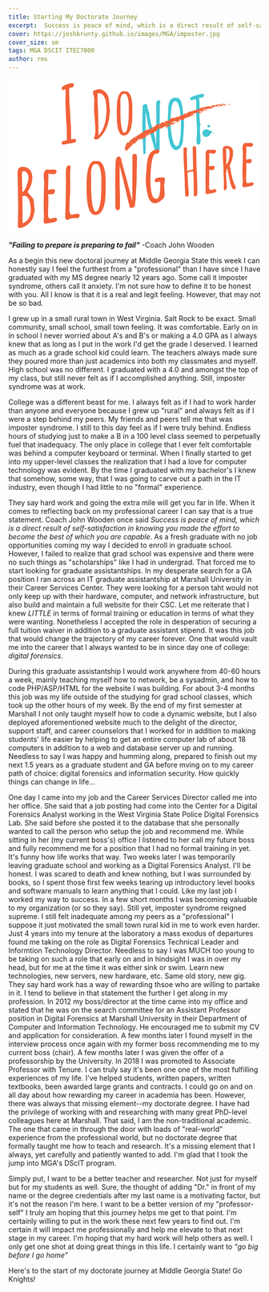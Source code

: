 ```yaml
---
title: Starting My Doctorate Journey
excerpt:  Success is peace of mind, which is a direct result of self-satisfaction in knowing you made the effort to become the best of which you are capable. Here's to the beginning of my Doctorate of Science in IT journey
cover: https://joshbrunty.github.io/images/MGA/imposter.jpg
cover_size: sm
tags: MGA DSCIT ITEC7000
author: rms
---
```


![Image](/images/MGA/imposter.png)

***"Failing to prepare is preparing to fail"*** -Coach John Wooden

As a begin this new doctoral journey at Middle Georgia State this week I can honestly say I feel the furthest from a "professional" than I have since I have graduated with my MS degree nearly 12 years ago. Some call it imposter syndrome, others call it anxiety. I'm not sure how to define it to be honest with you. All I know is that it is a real and legit feeling. However, that may not be so bad.

I grew up in a small rural town in West Virginia. Salt Rock to be exact. Small community, small school, small town feeling. It was comfortable. Early on in in school I never worried about A's and B's or making a 4.0 GPA as I always knew that as long as I put in the work I'd get the grade I deserved. I learned as much as a grade school kid could learn. The teachers always made sure they poured more than just academics into both my classmates and myself. High school was no different. I graduated with a 4.0 and amongst the top of my class, but still never felt as if I accomplished anything. Still, imposter syndrome was at work.

College was a different beast for me. I always felt as if I had to work harder than anyone and everyone because I grew up "rural" and always felt as if I were a step behind my peers. My friends and peers tell me that was imposter syndrome. I still to this day feel as if I were truly behind. Endless hours of studying just to make a B in a 100 level class seemed to perpetually fuel that inadequacy. The only place in college that I ever felt comfortable was behind a computer keyboard or terminal. When I finally started to get into my upper-level classes the realization that I had a love for computer technology was evident. By the time I graduated with my bachelor's I knew that somehow, some way, that I was going to carve out a path in the IT industry, even though I had little to no "formal" experience.

They say hard work and going the extra mile will get you far in life. When it comes to reflecting back on my professional career I can say that is a true statement. Coach John Wooden once said *Success is peace of mind, which is a direct result of self-satisfaction in knowing you made the effort to become the best of which you are capable*. As a fresh graduate with no job opportunities coming my way I decided to enroll in graduate school. However, I failed to realize that grad school was expensive and there were no such things as "scholarships" like I had in undergrad. That forced me to start looking for graduate assistantships. In my desperate search for a GA position I ran across an IT graduate assistantship at Marshall University in their Career Services Center. They were looking for a person taht would not only keep up with their hardware, computer, and network infrastructure, but also build and maintain a full website for their CSC. Let me reiterate that I knew *LITTLE* in terms of formal training or education in terms of what they were wanting. Nonetheless I accepted the role in desperation of securing a full tuition waiver in addition to a graduate assistant stipend. It was this job that would change the trajectory of my career forever. One that would vault me into the career that I always wanted to be in since day one of college: *digital forensics*.

During this graduate assistantship I would work anywhere from 40-60 hours a week, mainly teaching myself how to network, be a sysadmin, and how to code PHP/ASP/HTML for the website I was building. For about 3-4 months this job was my life outside of the studying for grad school classes, which took up the other hours of my week. By the end of my first semester at Marshall I not only taught myself how to code a dynamic website, but I also deployed aforementioned website much to the delight of the director, support staff, and career counselors that I worked for in addition to making students' life easier by helping to get an entire computer lab of about 18 computers in addition to a web and database server up and running. Needless to say I was happy and humming along, prepared to finish out my next 1.5 years as a graduate student and GA before mving on to my career path of choice: digital forensics and information security. How quickly things can change in life...

One day I came into my job and the Career Services Director called me into her office. She said that a job posting had come into the Center for a Digital Forensics Analyst working in the West Virginia State Police Digital Forensics Lab. She said before she posted it to the database that she personally wanted to call the person who setup the job and recommend me. While sitting in her (my current boss's) office I listened to her call my future boss and fully recommend me for a position that I had no formal training in yet. It's funny how life works that way. Two weeks later I was temporarily leaving graduate school and working as a Digital Forensics Analyst. I'll be honest. I was scared to death and knew nothing, but I was surrounded by books, so I spent those first few weeks tearing up introductory level books and software manuals to learn anything that I could. Like my last job I worked my way to success. In a few short months I was becoming valuable to my organization (or so they say). Still yet, imposter syndrome reigned supreme. I still felt inadequate among my peers as a "professional" I suppose it just motivated the small town rural kid in me to work even harder. Just 4 years into my tenure at the laboratory a mass exodus of departures found me taking on the role as Digital Forensics Technical Leader and Informtion Technology Director. Needless to say I was MUCH too young to be taking on such a role that early on and in hindsight I was in over my head, but for me at the time it was either sink or swim. Learn new technologies, new servers, new hardware, etc. Same old story, new gig. They say hard work has a way of rewarding thsoe who are willing to partake in it. I tend to believe in that statement the further I get along in my profession. In 2012 my boss/director at the time came into my office and stated that he was on the search committee for an Assistant Professor position in Digital Forensics at Marshall University in their Department of Computer and Information Technology. He encouraged me to submit my CV and application for consideration. A few months later I found myself in the interview process once again with my former boss recommending me to my current boss (chair). A few months later I was given the offer of a professorship by the University. In 2018 I was promoted to Associate Professor with Tenure. I can truly say it's been one one of the most fulfilling experiences of my life. I've helped students, written papers, written textbooks, been awarded large grants and contracts. I could go on and on all day about how rewarding my career in academia has been. However, there was always that missing element--my doctorate degree. I have had the privilege of working with and researching with many great PhD-level colleagues here at Marshall. That said, I am the non-traditional academic. The one that came in through the door with loads of "real-world" experience from the professional world, but no doctorate degree that formally taught me how to teach and research. It's a missing element that I always, yet carefully and patiently wanted to add. I'm glad that I took the jump into MGA's DScIT program. 

Simply put, I want to be a better teacher and researcher. Not just for myself but for my students as well. Sure, the thought of adding "Dr." in front of my name or the degree credentials after my last name is a motivating factor, but it's not the reason I'm here. I want to be a better version of my "professor-self" I truly am hoping that this journey helps me get to that point. I'm certainly willing to put in the work these next few years to find out. I'm certain it will impact me professionally and help me elevate to that next stage in my career. I'm hoping that my hard work will help others as well. I only get one shot at doing great things in this life. I certainly want to *"go big before I go home"*

Here's to the start of my doctorate journey at Middle Georgia State! Go Knights!  
